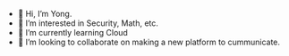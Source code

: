 - 👋 Hi, I’m Yong.
- 👀 I’m interested in Security, Math, etc.
- 🌱 I’m currently learning Cloud
- 💞️ I’m looking to collaborate on making a new platform to cummunicate.

<!---
syhong99/syhong99 is a ✨ special ✨ repository because its `README.md` (this file) appears on your GitHub profile.
You can click the Preview link to take a look at your changes.
--->
